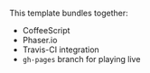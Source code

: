 This template bundles together:

- CoffeeScript
- Phaser.io
- Travis-CI integration 
- `gh-pages` branch for playing live
